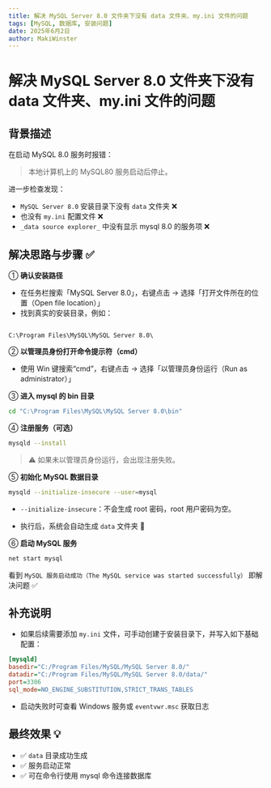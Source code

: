 ```yaml
---
title: 解决 MySQL Server 8.0 文件夹下没有 data 文件夹、my.ini 文件的问题
tags: [MySQL, 数据库, 安装问题]
date: 2025年6月2日
author: MakiWinster
---
```


# 解决 MySQL Server 8.0 文件夹下没有 data 文件夹、my.ini 文件的问题

## 背景描述

在启动 MySQL 8.0 服务时报错：  
> 本地计算机上的 MySQL80 服务启动后停止。

进一步检查发现：

- `MySQL Server 8.0` 安装目录下没有 `data` 文件夹 ❌
- 也没有 `my.ini` 配置文件 ❌
- `_data source explorer_` 中没有显示 mysql 8.0 的服务项 ❌

## 解决思路与步骤 ✅

① **确认安装路径**

- 在任务栏搜索「MySQL Server 8.0」，右键点击 → 选择「打开文件所在的位置（Open file location）」
- 找到真实的安装目录，例如：

```

C:\Program Files\MySQL\MySQL Server 8.0\

````

② **以管理员身份打开命令提示符（cmd）**

- 使用 Win 键搜索“cmd”，右键点击 → 选择「以管理员身份运行（Run as administrator）」

③ **进入 mysql 的 bin 目录**

```bash
cd "C:\Program Files\MySQL\MySQL Server 8.0\bin"
````

④ **注册服务（可选）**

```bash
mysqld --install
```

> ⚠️ 如果未以管理员身份运行，会出现注册失败。

⑤ **初始化 MySQL 数据目录**

```bash
mysqld --initialize-insecure --user=mysql
```

- `--initialize-insecure`：不会生成 root 密码，root 用户密码为空。
    
- 执行后，系统会自动生成 `data` 文件夹 🎉
    

⑥ **启动 MySQL 服务**

```bash
net start mysql
```

看到 `MySQL 服务启动成功（The MySQL service was started successfully）` 即解决问题 ✅

## 补充说明

- 如果后续需要添加 `my.ini` 文件，可手动创建于安装目录下，并写入如下基础配置：
    

```ini
[mysqld]
basedir="C:/Program Files/MySQL/MySQL Server 8.0/"
datadir="C:/Program Files/MySQL/MySQL Server 8.0/data/"
port=3306
sql_mode=NO_ENGINE_SUBSTITUTION,STRICT_TRANS_TABLES
```

- 启动失败时可查看 Windows 服务或 `eventvwr.msc` 获取日志
    

## 最终效果 💡

- ✅ `data` 目录成功生成
- ✅ 服务启动正常
- ✅ 可在命令行使用 mysql 命令连接数据库
